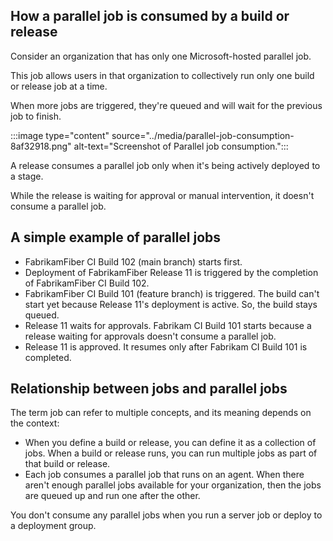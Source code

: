 ## How a parallel job is consumed by a build or release

Consider an organization that has only one Microsoft-hosted parallel job.

This job allows users in that organization to collectively run only one build or release job at a time.

When more jobs are triggered, they're queued and will wait for the previous job to finish.

:::image type="content" source="../media/parallel-job-consumption-8af32918.png" alt-text="Screenshot of Parallel job consumption.":::


A release consumes a parallel job only when it's being actively deployed to a stage.

While the release is waiting for approval or manual intervention, it doesn't consume a parallel job.

## A simple example of parallel jobs

 -  FabrikamFiber CI Build 102 (main branch) starts first.
 -  Deployment of FabrikamFiber Release 11 is triggered by the completion of FabrikamFiber CI Build 102.
 -  FabrikamFiber CI Build 101 (feature branch) is triggered. The build can't start yet because Release 11's deployment is active. So, the build stays queued.
 -  Release 11 waits for approvals. Fabrikam CI Build 101 starts because a release waiting for approvals doesn't consume a parallel job.
 -  Release 11 is approved. It resumes only after Fabrikam CI Build 101 is completed.

## Relationship between jobs and parallel jobs

The term job can refer to multiple concepts, and its meaning depends on the context:

 -  When you define a build or release, you can define it as a collection of jobs. When a build or release runs, you can run multiple jobs as part of that build or release.
 -  Each job consumes a parallel job that runs on an agent. When there aren't enough parallel jobs available for your organization, then the jobs are queued up and run one after the other.

You don't consume any parallel jobs when you run a server job or deploy to a deployment group.
